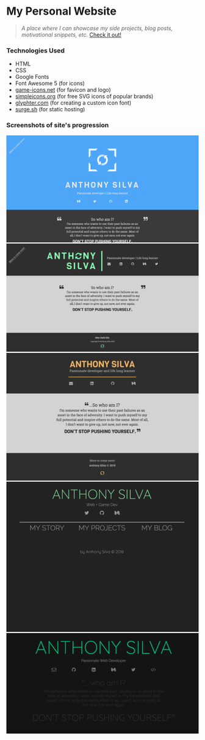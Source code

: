 # My Personal Website

> _A place where I can showcase my side projects, blog posts, motivational snippets, etc._
> [Check it out!](http://anthonyjsilva.com)

### Technologies Used

- HTML
- CSS
- Google Fonts
- Font Awesome 5 (for icons)
- [game-icons.net](https://game-icons.net/) (for favicon and logo)
- [simpleicons.org](https://simpleicons.org/) (for free SVG icons of popular brands)
- [glyphter.com](https://glyphter.com/) (for creating a custom icon font)
- [surge.sh](https://surge.sh/) (for static hosting)

### Screenshots of site's progression

[![project image](img/scNewSiteV7.png "screenshot")](http://anthonyjsilva.com)
![project image](img/scNewSiteV6.png "screenshot")
![project image](img/scNewSiteV5.png "screenshot")
![project image](img/scNewSiteV3.png "screenshot")
![project image](img/scNewSiteV2.png "screenshot")
